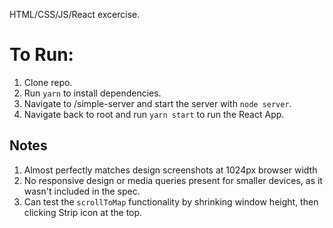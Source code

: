 HTML/CSS/JS/React excercise.

# To Run:
1) Clone repo.
2) Run `yarn` to install dependencies. 
3) Navigate to /simple-server and start the server with `node server`.
4) Navigate back to root and run `yarn start` to run the React App.

## Notes
1) Almost perfectly matches design screenshots at 1024px browser width
2) No responsive design or media queries present for smaller devices, as it wasn't included in the spec.
3) Can test the `scrollToMap` functionality by shrinking window height, then clicking Strip icon at the top.